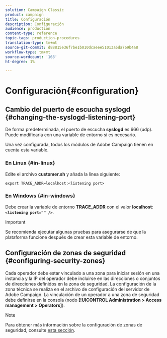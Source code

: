 ```yaml
---
solution: Campaign Classic
product: campaign
title: Configuración
description: Configuración
audience: production
content-type: reference
topic-tags: production-procedures
translation-type: tm+mt
source-git-commit: d88815e36f7be1b010dcaeee51013a5da769b4a8
workflow-type: tm+mt
source-wordcount: '163'
ht-degree: 1%

---
```



# Configuración{#configuration}

## Cambio del puerto de escucha syslogd {#changing-the-syslogd-listening-port}

De forma predeterminada, el puerto de escucha **syslogd** es 666 (udp). Puede modificarla con una variable de entorno si es necesario.

Una vez configurada, todos los módulos de Adobe Campaign tienen en cuenta esta variable.

### En Linux {#in-linux}

Edite el archivo **customer.sh** y añada la línea siguiente:

```
export TRACE_ADDR=localhost:<listening port>
```

### En Windows {#in-windows}

Debe crear la variable de entorno **TRACE_ADDR** con el valor **localhost**: **`<listening port="" />`**.

>[!IMPORTANT]
>
>Se recomienda ejecutar algunas pruebas para asegurarse de que la plataforma funcione después de crear esta variable de entorno.

## Configuración de zonas de seguridad {#configuring-security-zones}

Cada operador debe estar vinculado a una zona para iniciar sesión en una instancia y la IP del operador debe incluirse en las direcciones o conjuntos de direcciones definidos en la zona de seguridad. La configuración de la zona técnica se realiza en el archivo de configuración del servidor de Adobe Campaign. La vinculación de un operador a una zona de seguridad debe definirse en la consola (nodo **[!UICONTROL Administration > Access management > Operators]**).

>[!NOTE]
>
>Para obtener más información sobre la configuración de zonas de seguridad, consulte [esta sección](../../installation/using/security-zones.md).
